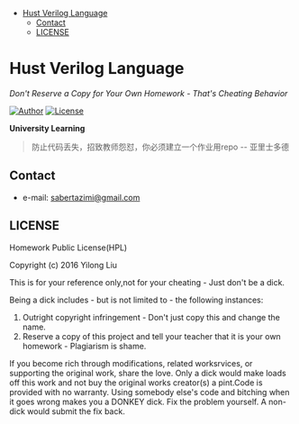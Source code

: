 
* [Hust Verilog Language](#hust-verilog-language)
	* [Contact](#contact)
	* [LICENSE](#license)

# Hust Verilog Language

*Don't Reserve a Copy for Your Own Homework - That's Cheating Behavior*

[![Author](https://img.shields.io/badge/author-sabertazimi-lightgrey.svg)](https://github.com/sabertazimi)
[![License](https://img.shields.io/badge/license-HPL-blue.svg)](https://raw.githubusercontent.com/sabertazimi/hust-lab/master/LICENSE)

**University Learning**

> 防止代码丢失，招致教师怨怼，你必须建立一个作业用repo -- 亚里士多德

## Contact

-   e-mail: sabertazimi@gmail.com

## LICENSE

Homework Public License(HPL)

Copyright (c) 2016 Yilong Liu

This is for your reference only,not for your cheating -  Just don't be a dick.

Being a dick includes - but is not limited to - the following instances:

1.   Outright copyright infringement - Don't just copy this and change the name.
2.   Reserve a copy of this project and tell your teacher that it is your own homework - Plagiarism is shame.

If you become rich through modifications, related worksrvices, or supporting the original work, share the love. Only a dick would make loads off this work and not buy the original works creator(s) a pint.Code is provided with no warranty. Using somebody else's code and bitching when it goes wrong makes you a DONKEY dick. Fix the problem yourself. A non-dick would submit the fix back.

